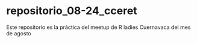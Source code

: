# repositorio_08-24_cceret

Este repositorio es la práctica del meetup de R ladies Cuernavaca del mes de agosto
